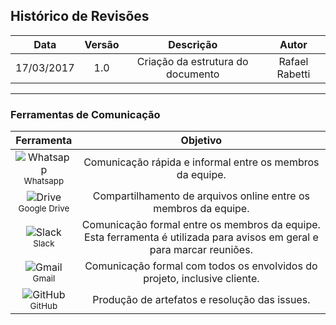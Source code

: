 ## Histórico de Revisões

| Data | Versão | Descrição | Autor |
|:----:|:------:|:---------:|:-----:|
|17/03/2017|1.0|Criação da estrutura do documento|Rafael Rabetti|

***

### Ferramentas de Comunicação

|**Ferramenta**|**Objetivo**|
|:------------:|:----------:|
|![Whatsapp](http://i.imgur.com/isKpHKx.png?1) <br /> <sub> Whatsapp </sub>| Comunicação rápida e informal entre os membros da equipe. |
|![Drive](http://i.imgur.com/TAgX4be.png?1) <br /> <sub> Google Drive </sub>| Compartilhamento de arquivos online entre os membros da equipe.|
|![Slack](http://i.imgur.com/bPufcvT.png?1) <br /> <sub> Slack </sub>| Comunicação formal entre os membros da equipe. Esta ferramenta é utilizada para avisos em geral e para marcar reuniões.|
|![Gmail](http://i.imgur.com/sNew5jX.png?2) <br /> <sub> Gmail </sub>| Comunicação formal com todos os envolvidos do projeto, inclusive cliente.|
|![GitHub](http://i.imgur.com/Zgu1pxJ.png?1) <br /> <sub> GitHub </sub>| Produção de artefatos e resolução das issues. |